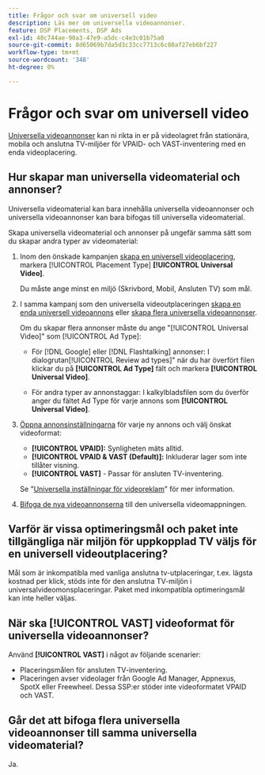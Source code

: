 ```yaml
---
title: Frågor och svar om universell video
description: Läs mer om universella videoannonser.
feature: DSP Placements, DSP Ads
exl-id: 48c744ae-90a3-47e9-a5dc-c4e3c01b75a0
source-git-commit: 8d65069b7da5d3c33cc7713c6c80af27eb6bf227
workflow-type: tm+mt
source-wordcount: '348'
ht-degree: 0%

---
```


# Frågor och svar om universell video

[Universella videoannonser](/help/dsp/campaign-management/ads/ad-about.md#ad-types) kan ni rikta in er på videolagret från stationära, mobila och anslutna TV-miljöer för VPAID- och VAST-inventering med en enda videoplacering.

## Hur skapar man universella videomaterial och annonser?

Universella videomaterial kan bara innehålla universella videoannonser och universella videoannonser kan bara bifogas till universella videomaterial.

Skapa universella videomaterial och annonser på ungefär samma sätt som du skapar andra typer av videomaterial:

1. Inom den önskade kampanjen [skapa en universell videoplacering](/help/dsp/campaign-management/placements/placement-create.md), markera [!UICONTROL Placement Type] **[!UICONTROL Universal Video]**.

   Du måste ange minst en miljö (Skrivbord, Mobil, Ansluten TV) som mål.

1. I samma kampanj som den universella videoutplaceringen [skapa en enda universell videoannons](/help/dsp/campaign-management/ads/ad-create.md) eller [skapa flera universella videoannonser](/help/dsp/campaign-management/ads/ad-create-multiple.md).

   Om du skapar flera annonser måste du ange &quot;[!UICONTROL Universal Video]&quot; som [!UICONTROL Ad Type]:

   * För [!DNL Google] eller [!DNL Flashtalking] annonser: I dialogrutan[!UICONTROL Review ad types]&quot; när du har överfört filen klickar du på **[!UICONTROL Ad Type]** fält och markera **[!UICONTROL Universal Video]**.

   * För andra typer av annonstaggar: I kalkylbladsfilen som du överför anger du fältet Ad Type för varje annons som **[!UICONTROL Universal Video]**.

1. [Öppna annonsinställningarna](/help/dsp/campaign-management/ads/ad-edit.md) för varje ny annons och välj önskat videoformat:

   * **[!UICONTROL VPAID]:** Synligheten mäts alltid.
   * **[!UICONTROL VPAID & VAST (Default)]:** Inkluderar lager som inte tillåter visning.
   * **[!UICONTROL VAST]** - Passar för ansluten TV-inventering.

   Se &quot;[Universella inställningar för videoreklam](/help/dsp/campaign-management/ads/ad-settings-universal-video.md)&quot; för mer information.

1. [Bifoga de nya videoannonserna](/help/dsp/campaign-management/ads/ad-attach-to-placement.md) till den universella videomappningen.

## Varför är vissa optimeringsmål och paket inte tillgängliga när miljön för uppkopplad TV väljs för en universell videoutplacering?

Mål som är inkompatibla med vanliga anslutna tv-utplaceringar, t.ex. lägsta kostnad per klick, stöds inte för den anslutna TV-miljön i universalvideomonsplaceringar. Paket med inkompatibla optimeringsmål kan inte heller väljas.

## När ska **[!UICONTROL VAST]** videoformat för universella videoannonser?

Använd **[!UICONTROL VAST]** i något av följande scenarier:

* Placeringsmålen för ansluten TV-inventering.
* Placeringen avser videolager från Google Ad Manager, Appnexus, SpotX eller Freewheel. Dessa SSP:er stöder inte videoformatet VPAID och VAST.

## Går det att bifoga flera universella videoannonser till samma universella videomaterial?

Ja.
